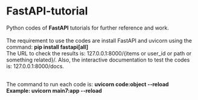 # FastAPI-tutorial
Python codes of **FastAPI** tutorials for further reference and work. </br></br>
The requirement to use the codes are install FastAPI and uvicorn using the command: **pip install fastapi[all]**</br>
The URL to check the results is: 127.0.0.1:8000/{items or user_id or path or something related}/.
Also, the interactive documentation to test the codes is: 127.0.0.1:8000/docs.</br> </br>

The command to run each code is: **uvicorn code:object --reload** </br>
**Example: uvicorn main7:app --reload**
